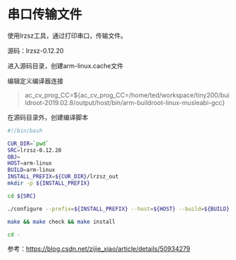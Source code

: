 # 串口传输文件

使用lrzsz工具，通过打印串口，传输文件。

源码：lrzsz-0.12.20

进入源码目录，创建arm-linux.cache文件

编辑定义编译器连接
> ac_cv_prog_CC=${ac_cv_prog_CC=/home/ted/workspace/tiny200/buildroot-2019.02.8/output/host/bin/arm-buildroot-linux-musleabi-gcc}

在源码目录外，创建编译脚本

```bash
#!/bin/bash

CUR_DIR=`pwd`
SRC=lrzsz-0.12.20
OBJ=
HOST=arm-linux
BUILD=arm-linux
INSTALL_PREFIX=${CUR_DIR}/lrzsz_out
mkdir -p ${INSTALL_PREFIX}

cd ${SRC}

./configure --prefix=${INSTALL_PREFIX} --host=${HOST} --build=${BUILD} --cache-file=./arm-linux.cache

make && make check && make install

cd -
```

参考：https://blog.csdn.net/zijie_xiao/article/details/50934279
